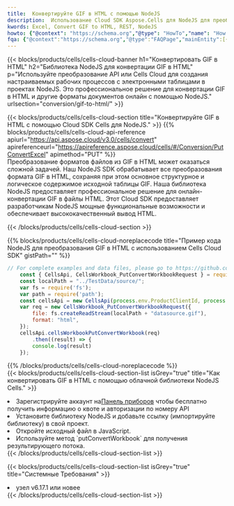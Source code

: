 ```yaml
---
title:  Конвертируйте GIF в HTML с помощью NodeJS
description:  Использование Cloud SDK Aspose.Cells для NodeJS для преобразования файла формата GIF в файл формата HTML.
kwords: Excel, Convert GIF to HTML, REST, NodeJS
howto: {"@context": "https://schema.org","@type": "HowTo","name": "How to convert GIF to HTML using the Cells Cloud NodeJS library.","description": "How to convert GIF to HTML using the Cells Cloud NodeJS library.","image": {"@type": "ImageObject"},"url": "/nodejs/conversion/gif-to-html/","step": [{ "@type": "HowToStep","name": "How to convert GIF to HTML using the Cells Cloud NodeJS library. step 1", "image": {"@type": "ImageObject",},"url": "/nodejs/conversion/gif-to-html/","text": "Register an account at <a href='https://dashboard.aspose.cloud/'>Dashboard</a> to get free API quota & authorization details",},{ "@type": "HowToStep","name": "How to convert GIF to HTML using the Cells Cloud NodeJS library. step 1", "image": {"@type": "ImageObject",},"url": "/nodejs/conversion/gif-to-html/","text": "Install NodeJS library and add the reference (import the library) to your project.",},{ "@type": "HowToStep","name": "How to convert GIF to HTML using the Cells Cloud NodeJS library. step 1", "image": {"@type": "ImageObject",},"url": "/nodejs/conversion/gif-to-html/","text": "Open the source file in JavaScript.",},{ "@type": "HowToStep","name": "How to convert GIF to HTML using the Cells Cloud NodeJS library. step 1", "image": {"@type": "ImageObject",},"url": "/nodejs/conversion/gif-to-html/","text": "Use the `putConvertWorkbook` method to retrieve the resulting stream.",}, ],"supply": {"@type": "HowToSupply","name": "document"},"tool": [{"@type": "HowToTool","name": "Visual Studio, Visual Studio Code, WebStorm"},{"@type": "HowToTool","name": "Aspose Cells"}],"totalTime": "PT6M"}
fqa: {"@context":"https://schema.org","@type":"FAQPage","mainEntity":[{"@type":"Question","name":"Why convert file formats in C# using REST API?","acceptedAnswer":{"@type":"Answer","text":"Documents are encoded in many ways, and some files may be incompatible with the software you use. To open and read such files, just convert them to appropriate file formats.<br/><ol><li>Install .NET SDK and add the reference (import the library) to your project.</li><li>Open the source file in C# using REST API.</li><li>Call the PutConvertWorkbookRequest() method, passing an output filename with required extension.</li><li>Get the result of conversion as a separate file.</li></ol>"}},{"@type":"Question","name":"What file formats can I convert with your C# library?","acceptedAnswer":{"@type":"Answer","text":"We support a variety of file formats for conversion using .NET library, including XLSX, Excel, xls , PDF, CSV, HTML, Markdown, XML, PNG, JPG, TIFF, Json, TXT and many more."}},{"@type":"Question","name":"What is the maximum allowed file size for conversion using this .NET library?","acceptedAnswer":{"@type":"Answer","text":"There are no file size limits for format conversions using .NET library."}}]}
---
```

{{< blocks/products/cells/cells-cloud-banner h1="Конвертировать GIF в HTML" h2="Библиотека NodeJS для конвертации GIF в HTML" p="Используйте преобразование API или Cells Cloud для создания настраиваемых рабочих процессов с электронными таблицами в проектах NodeJS. Это профессиональное решение для конвертации GIF в HTML и другие форматы документов онлайн с помощью NodeJS." urlsection="conversion/gif-to-html/" >}}

{{< blocks/products/cells/cells-cloud-section title="Конвертируйте GIF в HTML с помощью Cloud SDK Cells для NodeJS." >}}
{{% blocks/products/cells/cells-cloud-api-reference apiurl="https://api.aspose.cloud/v3.0/cells/convert" apireferenceurl="https://apireference.aspose.cloud/cells/#/Conversion/PutConvertExcel" apimethod="PUT" %}}
<br/>
Преобразование форматов файлов из GIF в HTML может оказаться сложной задачей. Наш NodeJS SDK обрабатывает все преобразования формата GIF в HTML, сохраняя при этом основное структурное и логическое содержимое исходной таблицы GIF. Наша библиотека NodeJS предоставляет профессиональное решение для онлайн-конвертации GIF в файлы HTML. Этот Cloud SDK предоставляет разработчикам NodeJS мощные функциональные возможности и обеспечивает высококачественный вывод HTML.

{{< /blocks/products/cells/cells-cloud-section >}}

{{% blocks/products/cells/cells-cloud-noreplacecode title="Пример кода NodeJS для преобразования GIF в HTML с использованием Cells Cloud SDK" gistPath="" %}}
 
```js
// For complete examples and data files, please go to https://github.com/aspose-cells-cloud/aspose-cells-cloud-node/
    const { CellsApi, CellsWorkbook_PutConvertWorkbookRequest } = require("asposecellscloud");
    const localPath = "../TestData/source/";
    var fs = require('fs');
    var path = require('path');
    const cellsApi = new CellsApi(process.env.ProductClientId, process.env.ProductClientSecret);
    var req = new CellsWorkbook_PutConvertWorkbookRequest({
        file: fs.createReadStream(localPath + "datasource.gif"),
        format: "html",
    });
    cellsApi.cellsWorkbookPutConvertWorkbook(req)
        .then((result) => {
        console.log(result)
    });
```
 
{{% /blocks/products/cells/cells-cloud-noreplacecode %}}
<br/>
{{< blocks/products/cells/cells-cloud-section-list isGrey="true" title="Как конвертировать GIF в HTML с помощью облачной библиотеки NodeJS Cells." >}}
<li> Зарегистрируйте аккаунт на<a href="https://dashboard.aspose.cloud/">Панель приборов</a> чтобы бесплатно получить информацию о квоте и авторизации по номеру API</li>
<li>Установите библиотеку NodeJS и добавьте ссылку (импортируйте библиотеку) в свой проект.</li>
<li>Откройте исходный файл в JavaScript.</li>
<li>Используйте метод `putConvertWorkbook` для получения результирующего потока.</li>
{{< /blocks/products/cells/cells-cloud-section-list >}}

{{< blocks/products/cells/cells-cloud-section-list isGrey="true" title="Системные Требования" >}}
<li>узел v6.17.1 или новее</li>
{{< /blocks/products/cells/cells-cloud-section-list >}}
